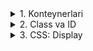 <details>
<summary>1. Konteynerlari</summary>

## HTML: Konteyner elementlari

Konteynerlar — bu boshqa elementlarni **ichiga olish** va ularni **guruhlash** uchun ishlatiladigan teglar.  
Asosiy ikkita konteyner mavjud: `<div>` va `<span>`.

---

### `<div>` — Block konteyner
- Block element bo‘lib, **butun qatorni egallaydi**.  
- Odatda sahifani bo‘limlarga bo‘lish uchun ishlatiladi.  
- Ichida boshqa HTML elementlari joylashishi mumkin.  

**Xususiyatlari:**
- Har doim yangi qatordan boshlanadi.  
- 100% kenglikni egallaydi (standart holatda).  
- CSS yordamida bloklar yaratishda eng ko‘p ishlatiladi.  

**Misol:**
```html
<div style="background: lightblue; padding: 10px;">
  Bu div konteyneri
</div>
<div style="background: lightgreen; padding: 10px;">
  Bu yana bitta div
</div>
```

**👉 Natija:** ikki `div` alohida qatorlarda chiqadi va butun kenglikni egallaydi.

### `<span>` — Inline konteyner
Inline element bo‘lib, faqat `matn` hajmini egallaydi.

Odatda matn ichidagi qismlarni alohida uslublash uchun ishlatiladi.

**👉 Eslatma:** O‘z-o‘zicha ko‘rinmaydi, faqat `CSS` orqali farqlash mumkin.

**Xususiyatlari:**

Matn oqimida qoladi (qator buzilmaydi).

Ko‘pincha `rang` berish, qalinlashtirish, alohida uslub qo‘shishda ishlatiladi.

**Misol:**

```html
<p>Bu <span style="color: red;">qizil</span> matn</p>
```

**👉 Natija:** `“qizil”` so‘zi faqat qizil rang bilan ajralib chiqadi.

### `div` va `span` farqi

| Teg   | Turi   | Qator holati                    | Qayerda ishlatiladi                  |
|-------|--------|---------------------------------|---------------------------------------|
| `<div>`  | Block  | Har doim yangi qatordan boshlanadi | Sahifani bo‘limlarga bo‘lish, layout  |
| `<span>` | Inline | Qator buzilmaydi, matn ichida qoladi | Matnning qismlarini ajratish         |


</details>

<details>
<summary>2. Class va ID</summary>

## HTML: Class va ID

HTML elementlarini uslublash yoki JavaScript bilan boshqarish uchun **class** va **id** atributlaridan foydalaniladi.  
Ikkalasi ham elementni aniqlash uchun xizmat qiladi, ammo **farqli vazifalarga ega**.

---

### `class` — Guruhlash uchun
- Bir nechta elementlarga bir xil **class** berish mumkin.  
- CSS’da **bir nechta elementni bir xil uslub** bilan bezash uchun ishlatiladi.  
- JavaScript’da bir nechta elementni tanlash uchun ham foydalaniladi.  

**Misol:**
```html
<p class="matn">Bu paragraf</p>
<p class="matn">Bu yana paragraf</p>
```

**CSS:**

```css
.matn {
  color: blue;
  font-size: 18px;
}
```

**👉 Natija:** barcha `.matn` `class`iga ega `<p>` lar ko‘k rangda va kattaroq chiqadi.

`id` — Yagona identifikator
Har bir elementga faqat bitta `id` beriladi.

Bir sahifada takrorlanmasligi kerak.

Odatda bitta elementni aniq tanlash uchun ishlatiladi.

**Misol:**

```html
<p id="asosiy">Bu asosiy paragraf</p>
```

**CSS:**

```css
#asosiy {
  color: red;
  font-weight: bold;
}
```

**👉 Natija:** faqat `id="asosiy"` bo‘lgan paragraf qizil va qalin chiqadi.

</details>

<details>
<summary>3. CSS: Display</summary>

## CSS: Display

`display` xususiyati elementning **sahifada qanday ko‘rinishini** belgilaydi.  
U elementning qatorni egallash uslubini, yonma-yon joylashishini yoki butunlay yashirilishini boshqaradi.  

---

### 1. `block`
- Element butun qatorni egallaydi.  
- Har doim yangi qatordan boshlanadi.  
- Kenglik (`width`) va balandlik (`height`) berish mumkin.  
- Masalan: `<div>`, `<p>`, `<h1>` kabi teglarda standart holatda `display: block`.  

**Misol:**
```css
div {
  display: block;
  width: 200px;
  height: 50px;
  background: lightblue;
}
```

**👉 Natija:** `div` butun qatorni egallaydi va yangi qatorga tushadi.

2. **inline**
Element faqat o‘z matn hajmini egallaydi.

Yonma-yon chiqishi mumkin.

width va height berib bo‘lmaydi.

**Masalan:** `<span>`, `<a>`, `<b>`, `<i>` kabi teglarda standart holatda `display: inline`.

**Misol:**

```css
span {
  display: inline;
  background: yellow;
}
```

**👉 Natija:** `<span>` faqat matn uzunligi bo‘yicha joy egallaydi.

3. **inline-block**
Element inline kabi yonma-yon chiqadi.

Lekin block kabi kenglik `(width)` va balandlik `(height)` berish mumkin.

Bu usul bilan menyular, tugmalar yonma-yon joylashtiriladi.

**Misol:**

```css
div {
  display: inline-block;
  width: 100px;
  height: 50px;
  background: lightgreen;
  margin: 5px;
}
```

**👉 Natija:** bir nechta `div` yonma-yon chiqadi, lekin balandlik va kenglik saqlanadi.

4. **none**
Elementni sahifadan butunlay olib tashlaydi.

Element joy egallamaydi.

Ko‘pincha menyu yoki modal oynalarni yashirish uchun ishlatiladi.

**Misol:**

```css
p {
  display: none;
}
```

**👉 Natija:** `<p>` sahifada ko‘rinmaydi va joy ham egallamaydi.

### Taqqoslash jadvali:

| Display turi   | Qator holati              | Width/Height qo‘llash | Qayerda ishlatiladi          |
|----------------|--------------------------|------------------------|-------------------------------|
| block          | Har doim yangi qatordan  | ✅ Ha                  | Div, paragraf, bo‘lim        |
| inline         | Yonma-yon                | ❌ Yo‘q                | Span, link, matn bo‘lagi     |
| inline-block   | Yonma-yon                | ✅ Ha                  | Menyu, tugma, kartochka      |
| none           | Umuman ko‘rinmaydi       | ❌ Yo‘q                | Elementni yashirish          |
